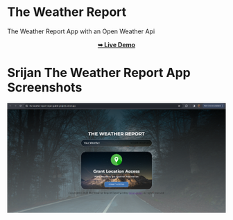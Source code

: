 # The Weather Report
The Weather Report App with an Open Weather Api

<div align="center">
  <a href="https://the-weather-report-srijan-gulatis-projects.vercel.app/"><strong>➥ Live Demo</strong></a>
</div>

# Srijan The Weather Report App Screenshots
<img src="https://github.com/SrijanGulati36/The_Weather_Report/blob/main/assets/demo.png" />
<img src="" />




